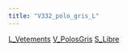 ```yaml
---
title: "V332_polo_gris_L"
---
```


[L_Vetements](notes/equipements/L_Vetements.md) [V_PolosGris](notes/equipements/vetements/V_PolosGris.md) [S_Libre](notes/statut/S_Libre.md)